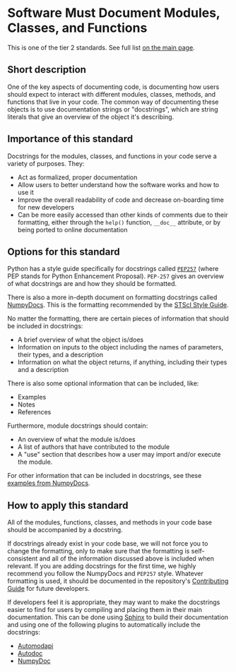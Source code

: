 # Software Must Document Modules, Classes, and Functions

This is one of the tier 2 standards. See full list [on the main page](../README.md).

## Short description

One of the key aspects of documenting code, is documenting how users should expect to interact with different modules, classes, methods, and functions that live in your code. The common way of documenting these objects is to use documentation strings or "docstrings", which are string literals that give an overview of the object it's describing.

## Importance of this standard

Docstrings for the modules, classes, and functions in your code serve a variety of purposes. They:
- Act as formalized, proper documentation
- Allow users to better understand how the software works and how to use it
- Improve the overall readability of code and decrease on-boarding time for new developers
- Can be more easily accessed than other kinds of comments due to their formatting, either through the `help()` function, `__doc__` attribute, or by being ported to online documentation

## Options for this standard

Python has a style guide specifically for docstrings called [`PEP257`](https://www.python.org/dev/peps/pep-0257/) (where PEP stands for Python Enhancement Proposal). `PEP-257` gives an overview of what docstrings are and how they should be formatted.

There is also a more in-depth document on formatting docstrings called [NumpyDocs](https://numpydoc.readthedocs.io/en/latest/format.html). This is the formatting recommended by the [STScI Style Guide](https://github.com/spacetelescope/style-guides/blob/master/guides/python.md#docstrings).

No matter the formatting, there are certain pieces of information that should be included in docstrings:
- A brief overview of what the object is/does
- Information on inputs to the object including the names of parameters, their types, and a description
- Information on what the object returns, if anything, including their types and a description

There is also some optional information that can be included, like:
- Examples
- Notes
- References

Furthermore, module docstrings should contain:
- An overview of what the module is/does
- A list of authors that have contributed to the module
- A "use" section that describes how a user may import and/or execute the module.

For other information that can be included in docstrings, see these [examples from NumpyDocs](https://numpydoc.readthedocs.io/en/latest/format.html#sections).

## How to apply this standard

All of the modules, functions, classes, and methods in your code base should be accompanied by a docstring.

If docstrings already exist in your code base, we will not force you to change the formatting, only to make sure that the formatting is self-consistent and all of the information discussed above is included when relevant. If you are adding docstrings for the first time, we highly recommend you follow the NumpyDocs and `PEP257` style. Whatever formatting is used, it should be documented in the repository's [Contributing Guide](git_workflow.md) for future developers.

If developers feel it is appropriate, they may want to make the docstrings easier to find for users by compiling and placing them in their main documentation. This can be done using [Sphinx](https://www.sphinx-doc.org/en/master/index.html) to build their documentation and using one of the following plugins to automatically include the docstrings:

- [Automodapi](https://sphinx-automodapi.readthedocs.io/en/latest/)
- [Autodoc](https://www.sphinx-doc.org/en/master/usage/extensions/autodoc.html)
- [NumpyDoc](https://numpydoc.readthedocs.io/en/latest/install.html)
